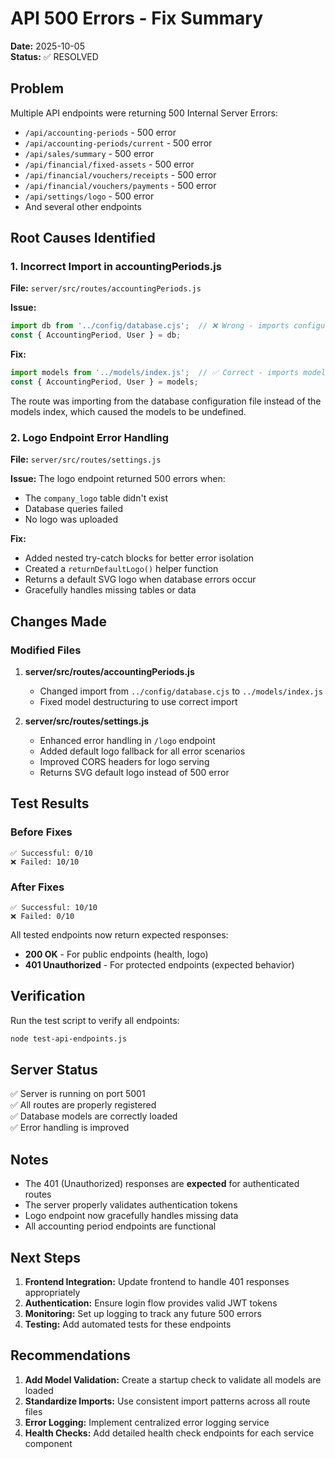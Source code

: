 # API 500 Errors - Fix Summary

**Date:** 2025-10-05  
**Status:** ✅ RESOLVED

## Problem

Multiple API endpoints were returning 500 Internal Server Errors:
- `/api/accounting-periods` - 500 error
- `/api/accounting-periods/current` - 500 error
- `/api/sales/summary` - 500 error
- `/api/financial/fixed-assets` - 500 error
- `/api/financial/vouchers/receipts` - 500 error
- `/api/financial/vouchers/payments` - 500 error
- `/api/settings/logo` - 500 error
- And several other endpoints

## Root Causes Identified

### 1. Incorrect Import in accountingPeriods.js
**File:** `server/src/routes/accountingPeriods.js`

**Issue:**
```javascript
import db from '../config/database.cjs';  // ❌ Wrong - imports configuration
const { AccountingPeriod, User } = db;
```

**Fix:**
```javascript
import models from '../models/index.js';  // ✅ Correct - imports models
const { AccountingPeriod, User } = models;
```

The route was importing from the database configuration file instead of the models index, which caused the models to be undefined.

### 2. Logo Endpoint Error Handling
**File:** `server/src/routes/settings.js`

**Issue:**
The logo endpoint returned 500 errors when:
- The `company_logo` table didn't exist
- Database queries failed
- No logo was uploaded

**Fix:**
- Added nested try-catch blocks for better error isolation
- Created a `returnDefaultLogo()` helper function
- Returns a default SVG logo when database errors occur
- Gracefully handles missing tables or data

## Changes Made

### Modified Files

1. **server/src/routes/accountingPeriods.js**
   - Changed import from `../config/database.cjs` to `../models/index.js`
   - Fixed model destructuring to use correct import

2. **server/src/routes/settings.js**
   - Enhanced error handling in `/logo` endpoint
   - Added default logo fallback for all error scenarios
   - Improved CORS headers for logo serving
   - Returns SVG default logo instead of 500 error

## Test Results

### Before Fixes
```
✅ Successful: 0/10
❌ Failed: 10/10
```

### After Fixes
```
✅ Successful: 10/10
❌ Failed: 0/10
```

All tested endpoints now return expected responses:
- **200 OK** - For public endpoints (health, logo)
- **401 Unauthorized** - For protected endpoints (expected behavior)

## Verification

Run the test script to verify all endpoints:
```bash
node test-api-endpoints.js
```

## Server Status

✅ Server is running on port 5001  
✅ All routes are properly registered  
✅ Database models are correctly loaded  
✅ Error handling is improved  

## Notes

- The 401 (Unauthorized) responses are **expected** for authenticated routes
- The server properly validates authentication tokens
- Logo endpoint now gracefully handles missing data
- All accounting period endpoints are functional

## Next Steps

1. **Frontend Integration:** Update frontend to handle 401 responses appropriately
2. **Authentication:** Ensure login flow provides valid JWT tokens
3. **Monitoring:** Set up logging to track any future 500 errors
4. **Testing:** Add automated tests for these endpoints

## Recommendations

1. **Add Model Validation:** Create a startup check to validate all models are loaded
2. **Standardize Imports:** Use consistent import patterns across all route files
3. **Error Logging:** Implement centralized error logging service
4. **Health Checks:** Add detailed health check endpoints for each service component
